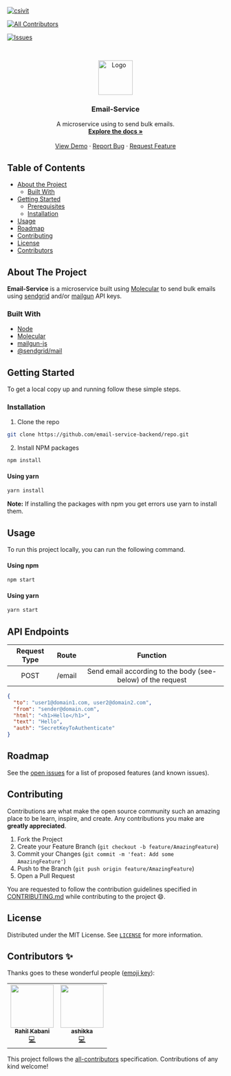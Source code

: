 [![csivit][csivitu-shield]][csivitu-url]
<!-- ALL-CONTRIBUTORS-BADGE:START - Do not remove or modify this section -->
[![All Contributors](https://img.shields.io/badge/all_contributors-2-orange.svg?style=flat-square)](#contributors-)
<!-- ALL-CONTRIBUTORS-BADGE:END -->
[![Issues][issues-shield]][issues-url]

<!-- PROJECT LOGO -->
<br />
<p align="center">
  <a href="https://github.com/email-service-backend/repo">
    <img src="https://csivit.com/images/favicon.png" alt="Logo" width="80">
  </a>

  <h3 align="center">Email-Service</h3>

  <p align="center">
    A microservice using to send bulk emails.
    <br />
    <a href="https://github.com/csivitu/repo"><strong>Explore the docs »</strong></a>
    <br />
    <br />
    <a href="https://github.com/csivitu/repo">View Demo</a>
    ·
    <a href="https://github.com/csivitu/repo/issues">Report Bug</a>
    ·
    <a href="https://github.com/csivitu/repo/issues">Request Feature</a>
  </p>
</p>



<!-- TABLE OF CONTENTS -->
## Table of Contents

* [About the Project](#about-the-project)
  * [Built With](#built-with)
* [Getting Started](#getting-started)
  * [Prerequisites](#prerequisites)
  * [Installation](#installation)
* [Usage](#usage)
* [Roadmap](#roadmap)
* [Contributing](#contributing)
* [License](#license)
* [Contributors](#contributors-)



<!-- ABOUT THE PROJECT -->
## About The Project

**Email-Service** is a microservice built using [Molecular](https://moleculer.services/docs/0.14/index.html) to send bulk emails using [sendgrid](https://moleculer.services/docs/0.14/index.html) and/or [mailgun](https://www.mailgun.com/) API keys.


### Built With

* [Node](https://nodejs.org/en/)
* [Molecular](https://www.npmjs.com/package/moleculer)
* [mailgun-js](https://www.npmjs.com/package/mailgun-js)
* [@sendgrid/mail](https://www.npmjs.com/package/@sendgrid/mail)



<!-- GETTING STARTED -->
## Getting Started

To get a local copy up and running follow these simple steps.

### Installation
 
1. Clone the repo
```sh
git clone https://github.com/email-service-backend/repo.git
```
2. Install NPM packages
```sh
npm install
```

#### Using yarn

```sh
yarn install
```

**Note:**  If installing the packages with npm you get errors use yarn to install them.



<!-- USAGE EXAMPLES -->
## Usage

To run this project locally, you can run the following command. 

#### Using npm
```sh
npm start
```
#### Using yarn

```sh
yarn start
```

## API Endpoints

|Request Type| Route | Function |
|:-----------:|:------:|:---------:|
| POST | /email | Send email according to the body (see-below) of the request |

```json
{
  "to": "user1@domain1.com, user2@domain2.com",
  "from": "sender@domain.com",
  "html": "<h1>Hello</h1>",
  "text": "Hello",
  "auth": "SecretKeyToAuthenticate"
}
```

<!-- ROADMAP -->
## Roadmap

See the [open issues](https://github.com/email-service-backend/repo/issues) for a list of proposed features (and known issues).



<!-- CONTRIBUTING -->
## Contributing

Contributions are what make the open source community such an amazing place to be learn, inspire, and create. Any contributions you make are **greatly appreciated**.

1. Fork the Project
2. Create your Feature Branch (`git checkout -b feature/AmazingFeature`)
3. Commit your Changes (`git commit -m 'feat: Add some AmazingFeature'`)
4. Push to the Branch (`git push origin feature/AmazingFeature`)
5. Open a Pull Request

You are requested to follow the contribution guidelines specified in [CONTRIBUTING.md](./CONTRIBUTING.md) while contributing to the project :smile:.

<!-- LICENSE -->
## License

Distributed under the MIT License. See [`LICENSE`](./LICENSE) for more information.




<!-- MARKDOWN LINKS & IMAGES -->
<!-- https://www.markdownguide.org/basic-syntax/#reference-style-links -->
[csivitu-shield]: https://img.shields.io/badge/csivitu-csivitu-blue
[csivitu-url]: https://csivit.com
[issues-shield]: https://img.shields.io/github/issues/othneildrew/Best-README-Template.svg?style=flat-square
[issues-url]: https://github.com/csivitu/repo/issues

## Contributors ✨

Thanks goes to these wonderful people ([emoji key](https://allcontributors.org/docs/en/emoji-key)):

<!-- ALL-CONTRIBUTORS-LIST:START - Do not remove or modify this section -->
<!-- prettier-ignore-start -->
<!-- markdownlint-disable -->
<table>
  <tr>
    <td align="center"><a href="https://alias-rahil.github.io/"><img src="https://avatars2.githubusercontent.com/u/59060219?v=4" width="100px;" alt=""/><br /><sub><b>Rahil Kabani</b></sub></a><br /><a href="https://github.com/csivitu/email-service-backend/commits?author=alias-rahil" title="Code">💻</a></td>
    <td align="center"><a href="https://github.com/ashikka"><img src="https://avatars1.githubusercontent.com/u/58368421?v=4" width="100px;" alt=""/><br /><sub><b>ashikka</b></sub></a><br /><a href="https://github.com/csivitu/email-service-backend/commits?author=ashikka" title="Code">💻</a></td>
  </tr>
</table>

<!-- markdownlint-enable -->
<!-- prettier-ignore-end -->
<!-- ALL-CONTRIBUTORS-LIST:END -->

This project follows the [all-contributors](https://github.com/all-contributors/all-contributors) specification. Contributions of any kind welcome!
